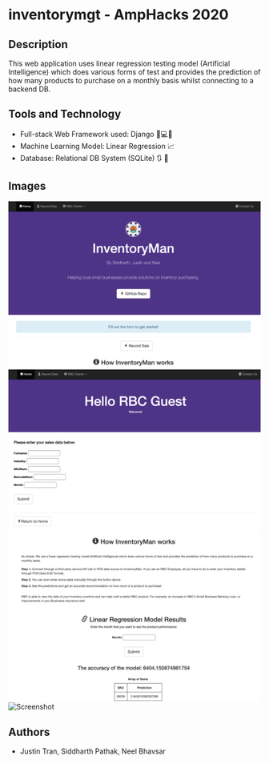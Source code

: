 # inventorymgt - AmpHacks 2020

## Description
This web application uses linear regression testing model (Artificial Intelligence) which does various forms of test and provides the prediction of how many products to purchase on a monthly basis whilst connecting to a backend DB.

## Tools and Technology
* Full-stack Web Framework used: Django 🐍💻😏
* Machine Learning Model: Linear Regression 📈
* Database: Relational DB System (SQLite) 🔃 🔧

## Images
![Screenshot](InventoryMan.png)
![Screenshot](SS3.png)
![Screenshot](SS2.png)
![Screenshot](LinearProgression.png)

## Authors
* Justin Tran, Siddharth Pathak, Neel Bhavsar


